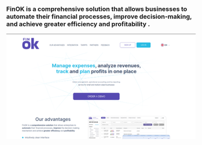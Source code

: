 ### FinOK is a comprehensive solution that allows businesses to automate their financial processes, improve decision-making, and achieve greater efficiency and profitability .
![Alt text](Images/Finok.png)

